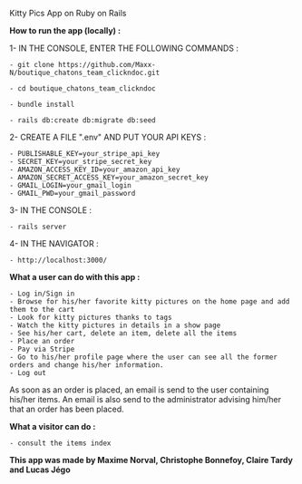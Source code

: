 Kitty Pics App on Ruby on Rails

**How to run the app (locally) :**

1- IN THE CONSOLE, ENTER THE FOLLOWING COMMANDS :

    - git clone https://github.com/Maxx-N/boutique_chatons_team_clickndoc.git

    - cd boutique_chatons_team_clickndoc

    - bundle install

    - rails db:create db:migrate db:seed

2- CREATE A FILE ".env" AND PUT YOUR API KEYS : 

    - PUBLISHABLE_KEY=your_stripe_api_key
    - SECRET_KEY=your_stripe_secret_key
    - AMAZON_ACCESS_KEY_ID=your_amazon_api_key
    - AMAZON_SECRET_ACCESS_KEY=your_amazon_secret_key
    - GMAIL_LOGIN=your_gmail_login
    - GMAIL_PWD=your_gmail_password

3- IN THE CONSOLE :

    - rails server

4- IN THE NAVIGATOR : 

    - http://localhost:3000/

**What a user can do with this app :**

    - Log in/Sign in
    - Browse for his/her favorite kitty pictures on the home page and add them to the cart
    - Look for kitty pictures thanks to tags
    - Watch the kitty pictures in details in a show page
    - See his/her cart, delete an item, delete all the items
    - Place an order
    - Pay via Stripe
    - Go to his/her profile page where the user can see all the former orders and change his/her information.
    - Log out
As soon as an order is placed, an email is send to the user containing his/her items. An email is also send to the administrator advising him/her that an order has been placed.

**What a visitor can do :**

    - consult the items index

**This app was made by Maxime Norval, Christophe Bonnefoy, Claire Tardy and Lucas Jégo**